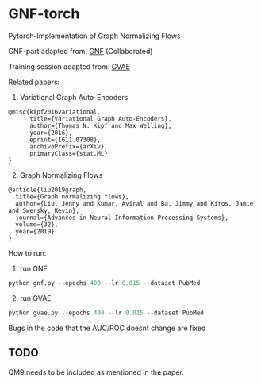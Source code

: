 # GNF-torch
 Pytorch-Implementation of Graph Normalizing Flows


GNF-part adapted from: [GNF](https://github.com/johncava/GNF-pytorch/blob/master/)  (Collaborated)

Training session adapted from: [GVAE](https://github.com/DaehanKim/vgae_pytorch) 


Related papers:
1. Variational Graph Auto-Encoders
```
@misc{kipf2016variational,
      title={Variational Graph Auto-Encoders},
      author={Thomas N. Kipf and Max Welling},
      year={2016},
      eprint={1611.07308},
      archivePrefix={arXiv},
      primaryClass={stat.ML}
}
```

2. Graph Normalizing Flows
```
@article{liu2019graph,
  title={Graph normalizing flows},
  author={Liu, Jenny and Kumar, Aviral and Ba, Jimmy and Kiros, Jamie and Swersky, Kevin},
  journal={Advances in Neural Information Processing Systems},
  volume={32},
  year={2019}
}
```

How to run:
1. run GNF
```python
python gnf.py --epochs 400 --lr 0.015 --dataset PubMed
```
2. run GVAE
```python
python gvae.py --epochs 400 --lr 0.015 --dataset PubMed
```

Bugs in the code that the AUC/ROC doesnt change are fixed
## TODO
QM9 needs to be included as mentioned in the paper. 